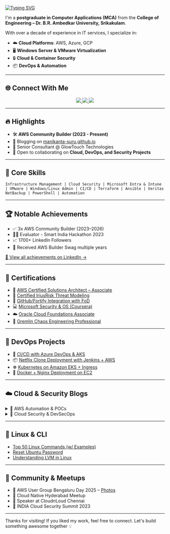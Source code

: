 
[![Typing SVG](https://readme-typing-svg.demolab.com?font=Fira+Code&pause=1000&color=4912CF&background=58FFB500&random=false&width=435&lines=Hey+there%2C+I'm+Manikanta+Suru)](https://git.io/typing-svg)

I'm a **postgraduate in Computer Applications (MCA)** from the **College of Engineering – Dr. B.R. Ambedkar University, Srikakulam**.

With over a decade of experience in IT services, I specialize in:
- ☁️ **Cloud Platforms**: AWS, Azure, GCP
- 🖥️ **Windows Server & VMware Virtualization**
- 🔒 **Cloud & Container Security**
- 📦 **DevOps & Automation**

---

## 🌐 Connect With Me

<div align="center">
  <a href="https://www.linkedin.com/in/manitechy/">
    <img src="https://img.shields.io/badge/LinkedIn-blue?style=for-the-badge&logo=linkedin&logoColor=white"/>
  </a>
  <a href="https://www.youtube.com/@manitechy">
    <img src="https://img.shields.io/badge/YouTube-red?style=for-the-badge&logo=youtube&logoColor=white"/>
  </a>
  <a href="https://twitter.com/s_manikanta1">
    <img src="https://img.shields.io/badge/Twitter-1DA1F2?style=for-the-badge&logo=twitter&logoColor=white"/>
  </a>
</div>

---

## 🔥 Highlights

- 🛠️ **AWS Community Builder (2023 - Present)**
- 📝 Blogging on [manikanta-suru.github.io](https://manikanta-suru.github.io/)
- 💼 Senior Consultant @ GlowTouch Technologies
- 🤝 Open to collaborating on **Cloud, DevOps, and Security Projects**

---

## 🚀 Core Skills

```
Infrastructure Management | Cloud Security | Microsoft Entra & Intune | VMware | Windows/Linux Admin | CI/CD | Terraform | Ansible | Veritas NetBackup | PowerShell | Automation
```

---

## 🏆 Notable Achievements

- ✅ 3x AWS Community Builder (2023–2026)
- 🧑‍⚖️ Evaluator - Smart India Hackathon 2023
- 📈 1700+ LinkedIn Followers
- 🎁 Received AWS Builder Swag multiple years

[🔗 View all achievements on LinkedIn →](https://www.linkedin.com/in/manitechy/)

---

## 📜 Certifications

- 🏅 [AWS Certified Solutions Architect – Associate](https://www.credly.com/badges/91fd302e-0dac-4708-8b5c-3918515f3751/public_url)
- 🧩 [Certified IriusRisk Threat Modeling](https://www.credential.net/658b7004-6a4c-416d-942a-a21e5e92cbc4#gs.265a2g)
- 🧪 [GitHub/Fortify Integration with FoD](https://www.credly.com/badges/15255cd4-5e00-4190-b7cd-80ae5cf53998/public_url)
- 💻 [Microsoft Security & OS (Coursera)](https://www.coursera.org/account/accomplishments/verify/J4G24YPWXE8Y)
- ☁️ [Oracle Cloud Foundations Associate](https://rb.gy/4truv)
- 🔐 [Gremlin Chaos Engineering Professional](https://www.credential.net/9e652180-0a6f-47df-9dc0-0cf)

---

## 🧪 DevOps Projects

- 🔁 [CI/CD with Azure DevOps & AKS](https://medium.com/@manitechy/excited-to-showcase-an-innovative-project-leveraging-azure-devops-complete-end-to-end-ci-cd-c1d43da09829)
- 📦 [Netflix Clone Deployment with Jenkins + AWS](https://github.com/manikanta-suru/DevSecOps-Project.git)
- ☸️ [Kubernetes on Amazon EKS + Ingress](https://www.linkedin.com/posts/manitechy_manitechy-manitechy-cloudcomputing-activity-7167179264167981058-_ShH)
- 🐳 [Docker + Nginx Deployment on EC2](https://shorturl.at/ksxA0)

---

## ☁️ Cloud & Security Blogs

<details>
  <summary>📘 AWS Automation & POCs</summary>

- [EC2 Start/Stop with Lambda](https://youtu.be/yC5R7kmdCEY)
- [Snapshot Automation](https://youtu.be/mPacmRSMbvA)
- [Auto Scaling Setup](https://youtu.be/2gRbLGgw_0k)
- [IAM Role with MFA](https://youtu.be/sTjErVAkFtI)
- [EFS Setup POC](https://youtu.be/GEh5jVGLwuU)
</details>

<details>
  <summary>🔐 Cloud Security & DevSecOps</summary>

- [Terraform Security with KICS](https://www.youtube.com/watch?v=GLnNlyhrurE&t=251s)
- [Container Vulnerability Scanning](https://shorturl.at/dfuwM)
- [OWASP ZAP Tutorial](https://www.youtube.com/watch?v=Ly5vWLg8f8E)
- [Microsoft Defender for Cloud](https://tinyurl.com/5fmbut9r)
</details>

---

## 🐧 Linux & CLI

- [Top 50 Linux Commands (w/ Examples)](https://medium.com/cloudnloud/top-50-linux-commands-you-must-know-as-a-regular-user-59164d57796a)
- [Reset Ubuntu Password](https://shorturl.at/gvQ08)
- [Understanding LVM in Linux](https://shorturl.at/fuyEK)

---

## 👥 Community & Meetups

- 🏢 AWS User Group Bengaluru Day 2025 – [Photos](https://www.linkedin.com/posts/manitechy_awscommunity-cloudcomputing-infraops-activity-7332033575644545025-C7OP)
- 📍 Cloud Native Hyderabad Meetup
- 🎤 Speaker at CloudnLoud Chennai
- 🔐 INDIA Cloud Security Summit 2023

---

Thanks for visiting! If you liked my work, feel free to connect. Let's build something awesome together 💡
